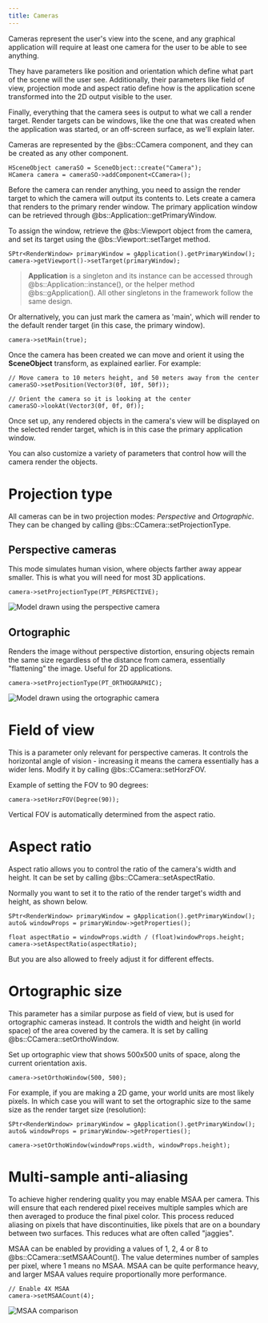 ```yaml
---
title: Cameras
---
```


Cameras represent the user's view into the scene, and any graphical application will require at least one camera for the user to be able to see anything. 

They have parameters like position and orientation which define what part of the scene will the user see. Additionally, their parameters like field of view, projection mode and aspect ratio define how is the application scene transformed into the 2D output visible to the user. 

Finally, everything that the camera sees is output to what we call a render target. Render targets can be windows, like the one that was created when the application was started, or an off-screen surface, as we'll explain later.

Cameras are represented by the @bs::CCamera component, and they can be created as any other component. 

~~~~~~~~~~~~~{.cpp}
HSceneObject cameraSO = SceneObject::create("Camera");
HCamera camera = cameraSO->addComponent<CCamera>();
~~~~~~~~~~~~~

Before the camera can render anything, you need to assign the render target to which the camera will output its contents to. Lets create a camera that renders to the primary render window. The primary application window can be retrieved through @bs::Application::getPrimaryWindow.

To assign the window, retrieve the @bs::Viewport object from the camera, and set its target using the @bs::Viewport::setTarget method.

~~~~~~~~~~~~~{.cpp}
SPtr<RenderWindow> primaryWindow = gApplication().getPrimaryWindow();
camera->getViewport()->setTarget(primaryWindow);
~~~~~~~~~~~~~

> **Application** is a singleton and its instance can be accessed through @bs::Application::instance(), or the helper method @bs::gApplication(). All other singletons in the framework follow the same design.

Or alternatively, you can just mark the camera as 'main', which will render to the default render target (in this case, the primary window).

~~~~~~~~~~~~~{.cpp}
camera->setMain(true);
~~~~~~~~~~~~~

Once the camera has been created we can move and orient it using the **SceneObject** transform, as explained earlier. For example:
~~~~~~~~~~~~~{.cpp}
// Move camera to 10 meters height, and 50 meters away from the center
cameraSO->setPosition(Vector3(0f, 10f, 50f));

// Orient the camera so it is looking at the center
cameraSO->lookAt(Vector3(0f, 0f, 0f));
~~~~~~~~~~~~~

Once set up, any rendered objects in the camera's view will be displayed on the selected render target, which is in this case the primary application window.

You can also customize a variety of parameters that control how will the camera render the objects.

# Projection type
All cameras can be in two projection modes: *Perspective* and *Ortographic*. They can be changed by calling @bs::CCamera::setProjectionType.

## Perspective cameras
This mode simulates human vision, where objects farther away appear smaller. This is what you will need for most 3D applications.

~~~~~~~~~~~~~{.cpp}
camera->setProjectionType(PT_PERSPECTIVE);
~~~~~~~~~~~~~

![Model drawn using the perspective camera](PerspectiveCamera.png)  

## Ortographic
Renders the image without perspective distortion, ensuring objects remain the same size regardless of the distance from camera, essentially "flattening" the image. Useful for 2D applications.

~~~~~~~~~~~~~{.cpp}
camera->setProjectionType(PT_ORTHOGRAPHIC);
~~~~~~~~~~~~~

![Model drawn using the ortographic camera](OrtographicCamera.png)  

# Field of view
This is a parameter only relevant for perspective cameras. It controls the horizontal angle of vision - increasing it means the camera essentially has a wider lens. Modify it by calling @bs::CCamera::setHorzFOV.

Example of setting the FOV to 90 degrees:
~~~~~~~~~~~~~{.cpp}
camera->setHorzFOV(Degree(90));
~~~~~~~~~~~~~

Vertical FOV is automatically determined from the aspect ratio.

# Aspect ratio
Aspect ratio allows you to control the ratio of the camera's width and height. It can be set by calling @bs::CCamera::setAspectRatio. 

Normally you want to set it to the ratio of the render target's width and height, as shown below.

~~~~~~~~~~~~~{.cpp}
SPtr<RenderWindow> primaryWindow = gApplication().getPrimaryWindow();
auto& windowProps = primaryWindow->getProperties();

float aspectRatio = windowProps.width / (float)windowProps.height;
camera->setAspectRatio(aspectRatio);
~~~~~~~~~~~~~

But you are also allowed to freely adjust it for different effects.

# Ortographic size
This parameter has a similar purpose as field of view, but is used for ortographic cameras instead. It controls the width and height (in world space) of the area covered by the camera. It is set by calling @bs::CCamera::setOrthoWindow.

Set up ortographic view that shows 500x500 units of space, along the current orientation axis.
~~~~~~~~~~~~~{.cpp}
camera->setOrthoWindow(500, 500);
~~~~~~~~~~~~~

For example, if you are making a 2D game, your world units are most likely pixels. In which case you will want to set the ortographic size to the same size as the render target size (resolution):

~~~~~~~~~~~~~{.cpp}
SPtr<RenderWindow> primaryWindow = gApplication().getPrimaryWindow();
auto& windowProps = primaryWindow->getProperties();

camera->setOrthoWindow(windowProps.width, windowProps.height);
~~~~~~~~~~~~~

# Multi-sample anti-aliasing
To achieve higher rendering quality you may enable MSAA per camera. This will ensure that each rendered pixel receives multiple samples which are then averaged to produce the final pixel color. This process reduced aliasing on pixels that have discontinuities, like pixels that are on a boundary between two surfaces. This reduces what are often called "jaggies". 

MSAA can be enabled by providing a values of 1, 2, 4 or 8 to @bs::CCamera::setMSAACount(). The value determines number of samples per pixel, where 1 means no MSAA. MSAA can be quite performance heavy, and larger MSAA values require proportionally more performance. 

~~~~~~~~~~~~~{.cpp}
// Enable 4X MSAA
camera->setMSAACount(4);
~~~~~~~~~~~~~

![MSAA comparison](MSAA.png)  